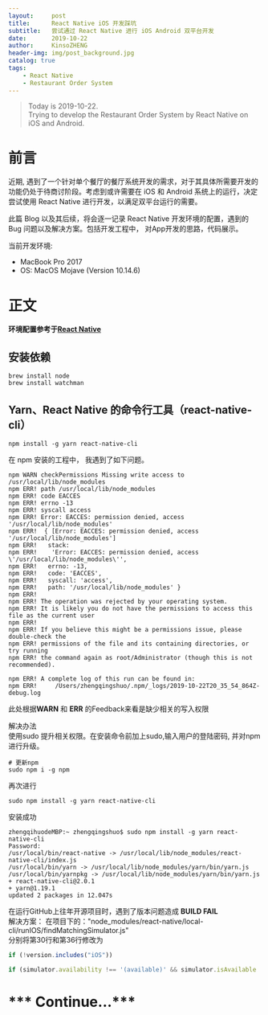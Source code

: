 ```yaml
---
layout:     post
title:      React Native iOS 开发踩坑
subtitle:   尝试通过 React Native 进行 iOS Android 双平台开发
date:       2019-10-22
author:     KinsoZHENG
header-img: img/post_background.jpg
catalog: true
tags:
    - React Native
    - Restaurant Order System
---
```

>Today is 2019-10-22. <br>
 Trying to develop the Restaurant Order System by React Native on iOS and 
  Android. <br>
 



# 前言

近期, 遇到了一个针对单个餐厅的餐厅系统开发的需求，对于其具体所需要开发的功能仍处于待商讨阶段。考虑到或许需要在
 iOS 和 Android 系统上的运行，决定尝试使用 React Native 进行开发，以满足双平台运行的需要。<br>
 
 
此篇 Blog 以及其后续，将会逐一记录 React Native 开发环境的配置，遇到的Bug 问题以及解决方案。包括开发工程中，
对App开发的思路，代码展示。<br>

当前开发环境:

- MacBook Pro 2017
- OS: MacOS Mojave (Version 10.14.6)


# 正文

**环境配置参考于[**React Native**](https://reactnative.cn/docs/getting-started.html)**

## 安装依赖

```shell
brew install node
brew install watchman
```

## Yarn、React Native 的命令行工具（react-native-cli）
```shell
npm install -g yarn react-native-cli
```

在 npm 安装的工程中， 我遇到了如下问题。

```npm
npm WARN checkPermissions Missing write access to /usr/local/lib/node_modules
npm ERR! path /usr/local/lib/node_modules
npm ERR! code EACCES
npm ERR! errno -13
npm ERR! syscall access
npm ERR! Error: EACCES: permission denied, access '/usr/local/lib/node_modules'
npm ERR!  { [Error: EACCES: permission denied, access '/usr/local/lib/node_modules']
npm ERR!   stack:
npm ERR!    'Error: EACCES: permission denied, access \'/usr/local/lib/node_modules\'',
npm ERR!   errno: -13,
npm ERR!   code: 'EACCES',
npm ERR!   syscall: 'access',
npm ERR!   path: '/usr/local/lib/node_modules' }
npm ERR! 
npm ERR! The operation was rejected by your operating system.
npm ERR! It is likely you do not have the permissions to access this file as the current user
npm ERR! 
npm ERR! If you believe this might be a permissions issue, please double-check the
npm ERR! permissions of the file and its containing directories, or try running
npm ERR! the command again as root/Administrator (though this is not recommended).

npm ERR! A complete log of this run can be found in:
npm ERR!     /Users/zhengqingshuo/.npm/_logs/2019-10-22T20_35_54_864Z-debug.log
```

此处根据**WARN** 和 **ERR** 的Feedback来看是缺少相关的写入权限

解决办法<br>
使用sudo 提升相关权限。在安装命令前加上sudo,输入用户的登陆密码, 并对npm 进行升级。

```shell
# 更新npm
sudo npm i -g npm

```

再次进行
```shell
sudo npm install -g yarn react-native-cli
```
安装成功
```shell
zhengqihuodeMBP:~ zhengqingshuo$ sudo npm install -g yarn react-native-cli
Password:
/usr/local/bin/react-native -> /usr/local/lib/node_modules/react-native-cli/index.js
/usr/local/bin/yarn -> /usr/local/lib/node_modules/yarn/bin/yarn.js
/usr/local/bin/yarnpkg -> /usr/local/lib/node_modules/yarn/bin/yarn.js
+ react-native-cli@2.0.1
+ yarn@1.19.1
updated 2 packages in 12.047s
```

在运行GitHub上往年开源项目时，遇到了版本问题造成 **BUILD FAIL**<br>
解决方案：
在项目下的："node_modules/react-native/local-cli/runIOS/findMatchingSimulator.js"<br>
分别将第30行和第36行修改为
```js
if (!version.includes("iOS"))
```
```js
if (simulator.availability !== '(available)' && simulator.isAvailable !== true) 
```



# *** Continue...***


